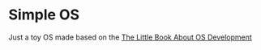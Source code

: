 # Simple OS

Just a toy OS made based on the [The Little Book About OS Development](https://littleosbook.github.io)
